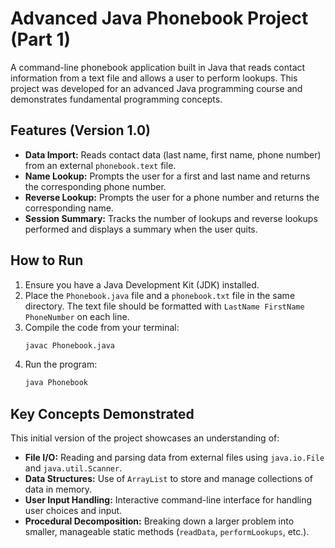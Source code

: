 # Advanced Java Phonebook Project (Part 1)

A command-line phonebook application built in Java that reads contact information from a text file and allows a user to perform lookups. This project was developed for an advanced Java programming course and demonstrates fundamental programming concepts.

## Features (Version 1.0)

* **Data Import:** Reads contact data (last name, first name, phone number) from an external `phonebook.text` file.
* **Name Lookup:** Prompts the user for a first and last name and returns the corresponding phone number.
* **Reverse Lookup:** Prompts the user for a phone number and returns the corresponding name.
* **Session Summary:** Tracks the number of lookups and reverse lookups performed and displays a summary when the user quits.

## How to Run

1.  Ensure you have a Java Development Kit (JDK) installed.
2.  Place the `Phonebook.java` file and a `phonebook.txt` file in the same directory. The text file should be formatted with `LastName FirstName PhoneNumber` on each line.
3.  Compile the code from your terminal:
    ```bash
    javac Phonebook.java
    ```
4.  Run the program:
    ```bash
    java Phonebook
    ```

## Key Concepts Demonstrated

This initial version of the project showcases an understanding of:

* **File I/O:** Reading and parsing data from external files using `java.io.File` and `java.util.Scanner`.
* **Data Structures:** Use of `ArrayList` to store and manage collections of data in memory.
* **User Input Handling:** Interactive command-line interface for handling user choices and input.
* **Procedural Decomposition:** Breaking down a larger problem into smaller, manageable static methods (`readData`, `performLookups`, etc.).
